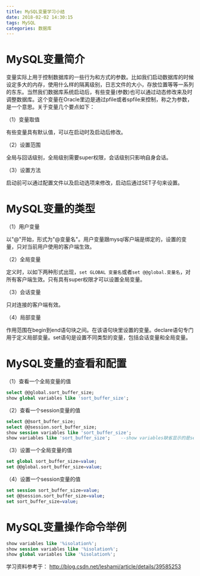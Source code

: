 ```yaml
---
title: MySQL变量学习小结
date: 2018-02-02 14:30:15
tags: MySQL
categories: 数据库
---
```


# MySQL变量简介

变量实际上用于控制数据库的一些行为和方式的参数。比如我们启动数据库的时候设定多大的内存，使用什么样的隔离级别，日志文件的大小，存放位置等等一系列的东东。当然我们数据库系统启动后，有些变量(参数)也可以通过动态修改来及时调整数据库。这个变量在Oracle里边是通过pfile或者spfile来控制，称之为参数，是一个意思。关于变量几个要点如下：

（1）变量取值

有些变量具有默认值，可以在启动时及启动后修改。

（2）设置范围

全局与回话级别，全局级别需要super权限，会话级别只影响自身会话。

（3）设置方法

启动前可以通过配置文件以及启动选项来修改，启动后通过SET子句来设置。

# MySQL变量的类型

（1）用户变量

以"@"开始，形式为"@变量名"。用户变量跟mysql客户端是绑定的，设置的变量，只对当前用户使用的客户端生效。

（2）全局变量

定义时，以如下两种形式出现，`set GLOBAL 变量名`或者`set @@global.变量名`，对所有客户端生效。只有具有super权限才可以设置全局变量。

（3）会话变量

只对连接的客户端有效。

（4）局部变量

作用范围在begin到end语句块之间。在该语句块里设置的变量。declare语句专门用于定义局部变量。set语句是设置不同类型的变量，包括会话变量和全局变量。

# MySQL变量的查看和配置

（1）查看一个全局变量的值

```sql
select @@global.sort_buffer_size;
show global variables like 'sort_buffer_size';
```

（2）查看一个session变量的值

```sql
select @@sort_buffer_size;
select @@session.sort_buffer_size;
show session variables like 'sort_buffer_size';
show variables like 'sort_buffer_size';    --show variables缺省显示的是session变量
```

（3）设置一个全局变量的值

```sql
set global sort_buffer_size=value;
set @@global.sort_buffer_size=value;
```

（4）设置一个session变量的值

```sql
set session sort_buffer_size=value;
set @@session.sort_buffer_size=value;
set sort_buffer_size=value;
```

# MySQL变量操作命令举例

```sql
show variables like '%isolation%';
show session variables like '%isolation%';
show global variables like '%isolation%';
```

学习资料参考于：
http://blog.csdn.net/leshami/article/details/39585253
